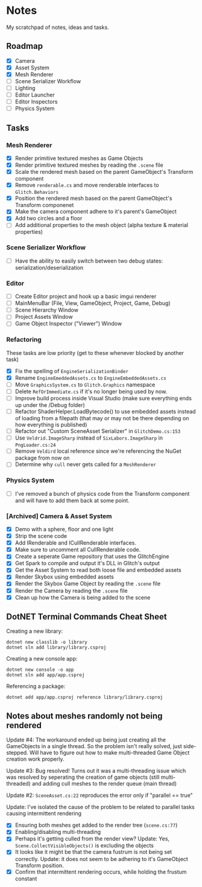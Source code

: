 # Notes

My scratchpad of notes, ideas and tasks.

## Roadmap

- [x] Camera
- [x] Asset System
- [x] Mesh Renderer
- [ ] Scene Serializer Workflow
- [ ] Lighting
- [ ] Editor Launcher
- [ ] Editor Inspectors
- [ ] Physics System

## Tasks

### Mesh Renderer

- [x] Render primitive textured meshes as Game Objects
- [x] Render primitive textured meshes by reading the `.scene` file
- [x] Scale the rendered mesh based on the parent GameObject's Transform component
- [x] Remove `renderable.cs` and move renderable interfaces to `Glitch.Behaviors`
- [x] Position the rendered mesh based on the parent GameObject's Transform componenet
- [x] Make the camera component adhere to it's parent's GameObject
- [x] Add two circles and a floor
- [ ] Add additional properties to the mesh object (alpha texture & material properties)
 
### Scene Serializer Workflow

- [ ] Have the ability to easily switch between two debug states: serialization/deserialization

### Editor

- [ ] Create Editor project and hook up a basic imgui renderer
- [ ] MainMenuBar (File, View, GameObject, Project, Game, Debug)
- [ ] Scene Hierarchy Window
- [ ] Project Assets Window
- [ ] Game Object Inspector ("Viewer") Window

### Refactoring

These tasks are low priority (get to these whenever blocked by another task)

- [x] Fix the spelling of `EngineSerializationBinder`
- [x] Rename `EngineEmeddedAssets.cs` to `EngineEmbeddedAssets.cs`
- [ ] Move `GraphicsSystem.cs` to `Glitch.Graphics` namespace
- [ ] Delete `RefOrImmediate.cs` if it's no longer being used by now.
- [ ] Improve build process inside Visual Studio (make sure everything ends up under the /Debug folder)
- [ ] Refactor ShaderHelper.LoadBytecode() to use embedded assets instead of loading from a filepath (that may or may not be there depending on how everything is published)
- [ ] Refactor out "Custom SceneAsset Serializer" in `GlitchDemo.cs:153`
- [ ] Use `Veldrid.ImageSharp` instead of `SixLabors.ImageSharp` in `PngLoader.cs:24`
- [ ] Remove `Veldird` local reference since we're referencing the NuGet package from now on
- [ ] Determine why `cull` never gets called for a `MeshRenderer`

### Physics System

- [ ] I've removed a bunch of physics code from the Transform component and will have to add them back at some point.

### [Archived] Camera & Asset System

- [x] Demo with a sphere, floor and one light
- [x] Strip the scene code
- [x] Add IRenderable and ICullRenderable interfaces. 
- [x] Make sure to uncomment all CullRenderable code.
- [x] Create a seperate Game repository that uses the GlitchEngine
- [x] Get Spark to compile and output it's DLL in Glitch's output
- [x] Get the Asset System to read both loose file and embedded assets
- [x] Render Skybox using embedded assets
- [x] Render the Skybox Game Object by reading the `.scene` file
- [x] Render the Camera by reading the `.scene` file
- [x] Clean up how the Camera is being added to the scene

## DotNET Terminal Commands Cheat Sheet

Creating a new library:

```
dotnet new classlib -o library
dotnet sln add library/library.csproj
```

Creating a new console app:

```
dotnet new console -o app
dotnet sln add app/app.csproj
```

Referencing a package:

```
dotnet add app/app.csproj reference library/library.csproj
```

## Notes about meshes randomly not being rendered

Update #4: The workaround ended up being just creating all the GameObjects in a single thread. So the problem isn't really solved, just side-stepped. Will have to figure out how to make multi-threaded Game Object creation work properly.

Update #3: Bug resolved! Turns out it was a multi-threading issue which was resolved by seperating the creation of game objects (still multi-threaded) and adding cull meshes to the render queue (main thread)

Update #2: `SceneAsset.cs:22` reproduces the error only if "parallel == true" 

Update: I've isolated the cause of the problem to be related to parallel tasks causing intermittent rendering

- [x] Ensuring both meshes get added to the render tree (`scene.cs:77`)
- [X] Enabling/disabling multi-threading
- [x] Perhaps it's getting culled from the render view? Update: Yes, `Scene.CollectVisibleObjects()` is excluding the objects
- [x] It looks like it might be that the camera fustrum is not being set correctly. Update: it does not seem to be adhering to it's GameObject Transform position.
- [x] Confirm that intermittent rendering occurs, while holding the frustum constant
